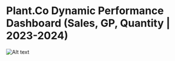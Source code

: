 # Plant.Co Dynamic Performance Dashboard (Sales, GP, Quantity | 2023-2024)

![Alt text](https://github.com/Deirdre24/Plant.Co-Dynamic-Performance-Dashboard-Sales-GP-Quantity-2023-2024/blob/main/Report%20Screenshot.png)
